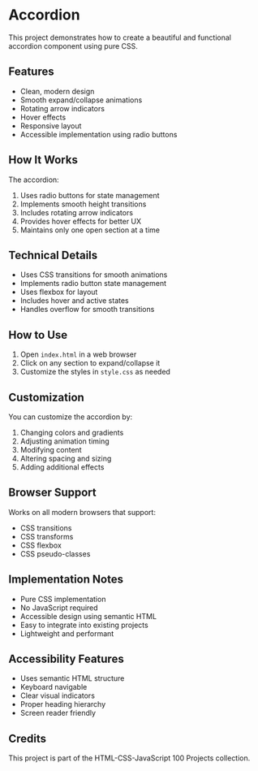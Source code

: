 # Accordion

This project demonstrates how to create a beautiful and functional accordion component using pure CSS.

## Features

- Clean, modern design
- Smooth expand/collapse animations
- Rotating arrow indicators
- Hover effects
- Responsive layout
- Accessible implementation using radio buttons

## How It Works

The accordion:
1. Uses radio buttons for state management
2. Implements smooth height transitions
3. Includes rotating arrow indicators
4. Provides hover effects for better UX
5. Maintains only one open section at a time

## Technical Details

- Uses CSS transitions for smooth animations
- Implements radio button state management
- Uses flexbox for layout
- Includes hover and active states
- Handles overflow for smooth transitions

## How to Use

1. Open `index.html` in a web browser
2. Click on any section to expand/collapse it
3. Customize the styles in `style.css` as needed

## Customization

You can customize the accordion by:
1. Changing colors and gradients
2. Adjusting animation timing
3. Modifying content
4. Altering spacing and sizing
5. Adding additional effects

## Browser Support

Works on all modern browsers that support:
- CSS transitions
- CSS transforms
- CSS flexbox
- CSS pseudo-classes

## Implementation Notes

- Pure CSS implementation
- No JavaScript required
- Accessible design using semantic HTML
- Easy to integrate into existing projects
- Lightweight and performant

## Accessibility Features

- Uses semantic HTML structure
- Keyboard navigable
- Clear visual indicators
- Proper heading hierarchy
- Screen reader friendly

## Credits

This project is part of the HTML-CSS-JavaScript 100 Projects collection. 
